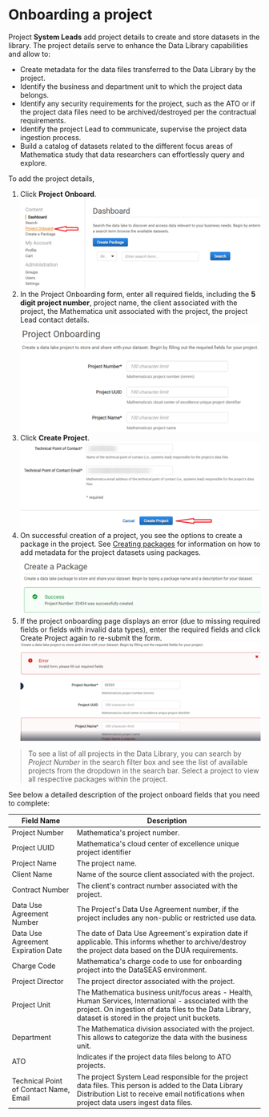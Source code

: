 # Onboarding a project 

Project **System Leads** add project details to create and store datasets in the library. The project details serve to enhance the Data Library capabilities and allow to:
- Create metadata for the data files transferred to the Data Library by the project.
- Identify the business and department unit to which the project data belongs.
- Identify any security requirements for the project, such as the ATO or if the project data files need to be archived/destroyed per the contractual requirements.
- Identify the project Lead to communicate, supervise the project data ingestion process.
- Build a catalog of datasets related to the different focus areas of Mathematica study that data researchers can effortlessly query and explore.

To add the project details,

1. Click **Project Onboard**.
  ![](images/onboard_project.png)
2. In the Project Onboarding form, enter all required fields, including the **5 digit project number**, project name, the client associated with the project, the Mathematica unit associated with the project, the project Lead contact details.
  ![](images/onboard_projdetails.png)
3. Click **Create Project**.
  ![](images/create_project.png)
4. On successful creation of a project, you see the options to create a package in the project. See [Creating packages](createpackage.md) for information on how to add metadata for the project datasets using packages.
  ![](images/proj_success.png)
5. If the project onboarding page displays an error (due to missing required fields or fields with invalid data types), enter the required fields and click Create Project again to re-submit the form.
  ![](images/proj_error.png)

> To see a list of all projects in the Data Library, you can search by *Project Number* in the search filter box and see the list of available projects from the dropdown in the search bar. Select a project to view all respective packages within the project.

See below a detailed description of the project onboard fields that you need to complete:

| Field Name | Description |
|------------|--------------|
| Project Number | Mathematica's project number. |
| Project UUID | Mathematica's cloud center of excellence unique project identifier |
| Project Name | The project name. |
| Client Name | Name of the source client associated with the project.  |
| Contract Number | The client's contract number associated with the project. |
| Data Use Agreement Number | The Project's Data Use Agreement number, if the project includes any non-public or restricted use data. |
| Data Use Agreement Expiration Date | The date of Data Use Agreement's expiration date if applicable. This informs whether to archive/destroy the project data based on the DUA requirements. |
| Charge Code | Mathematica's charge code to use for onboarding project into the DataSEAS environment. |
| Project Director | The project director associated with the project. |
| Project Unit | The Mathematica business unit/focus areas  - Health, Human Services, International - associated with the project. On ingestion of data files to the Data Library, dataset is stored in the project unit buckets. |
| Department | The Mathematica division associated with the project. This allows to categorize the data with the business unit. |
| ATO | Indicates if the project data files belong to ATO projects. |
| Technical Point of Contact Name, Email | The project System Lead responsible for the project data files. This person is added to the Data Library Distribution List to receive email notifications when project data users ingest data files. | 

